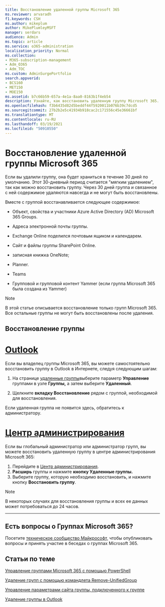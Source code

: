 ```yaml
---
title: Восстановление удаленной группы Microsoft 365
ms.reviewer: arvaradh
f1.keywords: CSH
ms.author: mikeplum
author: MikePlumleyMSFT
manager: serdars
audience: Admin
ms.topic: article
ms.service: o365-administration
localization_priority: Normal
ms.collection:
- M365-subscription-management
- Adm_O365
- Adm_TOC
ms.custom: AdminSurgePortfolio
search.appverid:
- BCS160
- MET150
- MOE150
ms.assetid: b7c66b59-657a-4e1a-8aa0-8163b1f4eb54
description: Узнайте, как восстановить удаленную группу Microsoft 365.
ms.openlocfilehash: f3b6435d82d5beddf44f5920011b076b39c7dcd5
ms.sourcegitcommit: 27b2b2e5c41934b918cac2c171556c45e36661bf
ms.translationtype: MT
ms.contentlocale: ru-RU
ms.lasthandoff: 03/19/2021
ms.locfileid: "50910550"
---
```

# <a name="restore-a-deleted-microsoft-365-group"></a>Восстановление удаленной группы Microsoft 365

Если вы удалили группу, она будет храниться в течение 30 дней по умолчанию. Этот 30-дневный период считается "мягким удалением", так как можно восстановить группу. Через 30 дней группа и связанное с ней содержимое удаляются навсегда и не могут быть восстановлены.

Вместе с группой восстанавливается следующее содержимое:
  
- Объект, свойства и участники Azure Active Directory (AD) Microsoft 365 Groups.
    
- Адреса электронной почты группы.
    
- Exchange Online поделился почтовым ящиком и календарем.
    
- Сайт и файлы группы SharePoint Online.
    
- записная книжка OneNote;
    
- Planner.
    
- Teams

- Групповой и групповой контент Yammer (если группа Microsoft 365 была создана из Yammer)

> [!NOTE]
> В этой статье описывается восстановление только групп Microsoft 365. Все остальные группы не могут быть восстановлены после удаления.

## <a name="restore-a-group"></a>Восстановление группы

# <a name="outlook"></a>[Outlook](#tab/outlook)

Если вы владелец группы Microsoft 365, вы можете самостоятельно восстановить группу в Outlook в Интернете, следуя следующим шагам:

1. На странице [удаленные группы](https://outlook.office.com/people/group/deleted)выберите параметр **Управление** группами в узле **Группы,** а затем выберите **Удаленный**.

2. Щелкните **вкладку Восстановление** рядом с группой, необходимой для восстановления.

Если удаленная группа не появится здесь, обратитесь к администратору.

# <a name="admin-center"></a>[Центр администрирования](#tab/admin-center)

Если вы глобальный администратор или администратор групп, вы можете восстановить удаленную группу в центре администрирования Microsoft 365:

1. Перейдите в [Центр администрирования](https://admin.microsoft.com).
2. **Расширь** группы и нажмите **кнопку Удаленные группы.**
3. Выберите группу, которую необходимо восстановить, и нажмите кнопку **Восстановить группу**.

> [!NOTE]
> В некоторых случаях для восстановления группы и всех ее данных может потребоваться до 24 часов. 

---

## <a name="got-questions-about-microsoft-365-groups"></a>Есть вопросы о Группах Microsoft 365?

Посетите [техническое сообщество Майкрософт,](https://techcommunity.microsoft.com/t5/Office-365-Groups/ct-p/Office365Groups) чтобы опубликовать вопросы и принять участие в беседах о группах Microsoft 365. 
  
## <a name="related-articles"></a>Статьи по теме

[Управление группами Microsoft 365 с помощью PowerShell](../../enterprise/manage-microsoft-365-groups-with-powershell.md)
  
[Удаление групп с помощью командлета Remove-UnifiedGroup](/powershell/module/exchange/remove-unifiedgroup)
  
[Управление параметрами сайта группы, подключенного к группе](https://support.microsoft.com/office/8376034d-d0c7-446e-9178-6ab51c58df42)
  
[Удаление группы в Outlook](https://support.microsoft.com/office/ca7f5a9e-ae4f-4cbe-a4bc-89c469d1726f)
